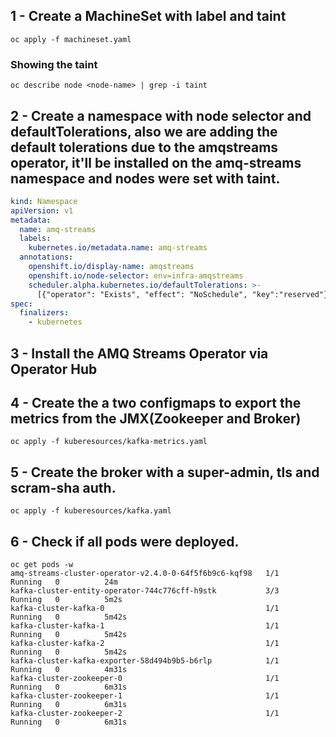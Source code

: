 ## 1 - Create a MachineSet with label and taint
```shell
oc apply -f machineset.yaml
```
### Showing the taint
```shell
oc describe node <node-name> | grep -i taint
```

## 2 - Create a namespace with node selector and defaultTolerations, also we are adding the default tolerations due to the amqstreams operator, it'll be installed on the amq-streams namespace and nodes were set with taint.
```yaml
kind: Namespace
apiVersion: v1
metadata:
  name: amq-streams
  labels:
    kubernetes.io/metadata.name: amq-streams
  annotations:
    openshift.io/display-name: amqstreams
    openshift.io/node-selector: env=infra-amqstreams
    scheduler.alpha.kubernetes.io/defaultTolerations: >-
      [{"operator": "Exists", "effect": "NoSchedule", "key":"reserved"}]
spec:
  finalizers:
    - kubernetes
```
## 3 - Install the AMQ Streams Operator via Operator Hub

## 4 - Create the a two configmaps to export the metrics from the JMX(Zookeeper and Broker)
```shell
oc apply -f kuberesources/kafka-metrics.yaml
```
## 5 - Create the broker with a super-admin, tls and scram-sha auth. 
```shell
oc apply -f kuberesources/kafka.yaml
```
## 6 - Check if all pods were deployed.
```shell
oc get pods -w 
amq-streams-cluster-operator-v2.4.0-0-64f5f6b9c6-kqf98   1/1     Running   0          24m
kafka-cluster-entity-operator-744c776cff-h9stk           3/3     Running   0          5m2s
kafka-cluster-kafka-0                                    1/1     Running   0          5m42s
kafka-cluster-kafka-1                                    1/1     Running   0          5m42s
kafka-cluster-kafka-2                                    1/1     Running   0          5m42s
kafka-cluster-kafka-exporter-58d494b9b5-b6rlp            1/1     Running   0          4m31s
kafka-cluster-zookeeper-0                                1/1     Running   0          6m31s
kafka-cluster-zookeeper-1                                1/1     Running   0          6m31s
kafka-cluster-zookeeper-2                                1/1     Running   0          6m31s
```

